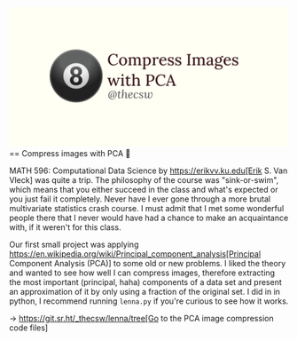 ![preview](./preview.png)
== Compress images with PCA 🎱

MATH 596: Computational Data Science by https://erikvv.ku.edu[Erik S.
Van Vleck] was quite a trip. The philosophy of the course was
"sink-or-swim", which means that you either succeed in the class and
what's expected or you just fail it completely. Never have I ever gone
through a more brutal multivariate statistics crash course. I must admit
that I met some wonderful people there that I never would have had a
chance to make an acquaintance with, if it weren't for this class.

Our first small project was applying
https://en.wikipedia.org/wiki/Principal_component_analysis[Principal
Component Analysis (PCA)] to some old or new problems. I liked the
theory and wanted to see how well I can compress images, therefore
extracting the most important (principal, haha) components of a data set
and present an approximation of it by only using a fraction of the
original set. I did in in python, I recommend running `lenna.py` if
you're curious to see how it works.

-> https://git.sr.ht/_thecsw/lenna/tree[Go to the PCA image compression
code files]
